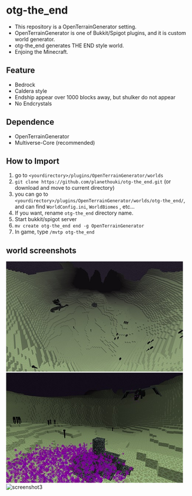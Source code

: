 # otg-the_end
* This repository is a OpenTerrainGenerator setting.
* OpenTerrainGenerator is one of Bukkit/Spigot plugins, and it is custom world generator.
* otg-the_end generates THE END style world.
* Enjoing the Minecraft.

## Feature
* Bedrock
* Caldera style
* Endship appear over 1000 blocks away, but shulker do not appear
* No Endcrystals

## Dependence
* OpenTerrainGenerator
* Multiverse-Core (recommended)

## How to Import
1. go to ```<yourdirectory>/plugins/OpenTerrainGenerator/worlds```
2. ```git clone https://github.com/planethouki/otg-the_end.git```
 (or download and move to current directory)
3. you can go to ```<yourdirectory>/plugins/OpenTerrainGenerator/worlds/otg-the_end/```, and can find ```WorldConfig.ini```, ```WorldBiomes``` , etc...
4. If you want, rename ```otg-the_end``` directory name.
5. Start bukkit/spigot server
6. ```mv create otg-the_end end -g OpenTerrainGenerator```
7. In game, type ```/mvtp otg-the_end```

## world screenshots
![screenshot1](https://github.com/planethouki/images/blob/master/otg-the_end/otg-the_end_001.jpg)
![screenshot2](https://github.com/planethouki/images/blob/master/otg-the_end/otg-the_end_002.jpg)
![screenshot3](https://github.com/planethouki/images/blob/master/otg-the_end/otg-the_end_003.jpg)
